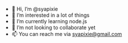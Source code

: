 - 👋 Hi, I’m @syapixie
- 👀 I’m interested in a lot of things
- 🌱 I’m currently learning node.js
- 💞️ I’m not looking to collaborate yet
- 📫 You can reach me via syapixie@gmail.com

<!---
syapixie/syapixie is a ✨ special ✨ repository because its `README.md` (this file) appears on your GitHub profile.
You can click the Preview link to take a look at your changes.
--->
